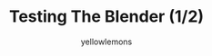 ---
media: "images/rounds/round_2/enzymatic_reclaimer_1.png"
media_type: image
title: Testing The Blender (1/2)
author: [yellowlemons]
desc: Due to a clerical error prior to launch, Nanotrasen mislabled a standard issue kitchen mixer as a medical grade enzymatic reclaimer. Medbay suffers the consequences.
---